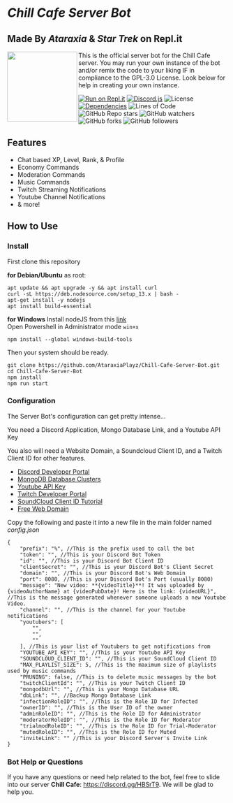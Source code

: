 # *Chill Cafe Server Bot*
## Made By *Ataraxia* & *Star Trek* on Repl.it
<img align="left" src="https://images-wixmp-ed30a86b8c4ca887773594c2.wixmp.com/f/2400b414-c503-4742-9936-d83e9d087f83/dbfc7gt-749a655c-02e3-4851-a25e-f89cb209589f.gif?token=eyJ0eXAiOiJKV1QiLCJhbGciOiJIUzI1NiJ9.eyJzdWIiOiJ1cm46YXBwOjdlMGQxODg5ODIyNjQzNzNhNWYwZDQxNWVhMGQyNmUwIiwiaXNzIjoidXJuOmFwcDo3ZTBkMTg4OTgyMjY0MzczYTVmMGQ0MTVlYTBkMjZlMCIsIm9iaiI6W1t7InBhdGgiOiJcL2ZcLzI0MDBiNDE0LWM1MDMtNDc0Mi05OTM2LWQ4M2U5ZDA4N2Y4M1wvZGJmYzdndC03NDlhNjU1Yy0wMmUzLTQ4NTEtYTI1ZS1mODljYjIwOTU4OWYuZ2lmIn1dXSwiYXVkIjpbInVybjpzZXJ2aWNlOmZpbGUuZG93bmxvYWQiXX0.XhxoHNXvGnDYn8_n41rTrYWDb-OnWQfZZEN6ietlwg8" width="160">
This is the official server bot for the Chill Cafe server. You may run your own instance of the bot and/or remix the code to your liking IF in compliance to the GPL-3.0 License. Look below for help in creating your own instance.

[![Run on Repl.it](https://repl.it/badge/github/AtaraxiaPlayz/Chill-Cafe-Server-Bot)](https://repl.it/github/AtaraxiaPlayz/Chill-Cafe-Server-Bot)
[![Discord.js](https://img.shields.io/badge/discord.js-v12.0.0--dev-blue.svg?logo=npm)](https://github.com/discordjs)
![License](https://img.shields.io/github/license/AtaraxiaPlayz/Chill-Cafe-Server-Bot)
[![Dependencies](https://david-dm.org/AtaraxiaPlayz/Chill-Cafe-Server-Bot.svg)](https://david-dm.org/AtaraxiaPlayz/Chill-Cafe-Server-Bot?view=list)
![Lines of Code](https://img.shields.io/tokei/lines/github.com/AtaraxiaPlayz/Chill-Cafe-Server-Bot)
![GitHub Repo stars](https://img.shields.io/github/stars/AtaraxiaPlayz/Chill-Cafe-Server-Bot?style=social)
![GitHub watchers](https://img.shields.io/github/watchers/AtaraxiaPlayz/Chill-Cafe-Server-Bot?style=social)
![GitHub forks](https://img.shields.io/github/forks/AtaraxiaPlayz/Chill-Cafe-Server-Bot?style=social)
![GitHub followers](https://img.shields.io/github/followers/AtaraxiaPlayz?style=social)

## Features
* Chat based XP, Level, Rank, & Profile
* Economy Commands
* Moderation Commands
* Music Commands
* Twitch Streaming Notifications
* Youtube Channel Notifications
* & more!

## How to Use
### Install
First clone this repository

**for Debian/Ubuntu** 
as root:
```
apt update && apt upgrade -y && apt install curl
curl -sL https://deb.nodesource.com/setup_13.x | bash -
apt-get install -y nodejs
apt install build-essential 
```
**for Windows**
Install nodeJS from this [link](https://nodejs.org/en/)  
Open Powershell in Administrator mode `win+x`
``` 
npm install --global windows-build-tools
```
Then your system should be ready.  
```
git clone https://github.com/AtaraxiaPlayz/Chill-Cafe-Server-Bot.git
cd Chill-Cafe-Server-Bot
npm install
npm run start
```

### Configuration
The Server Bot's configuration can get pretty intense...  

You need a Discord Application, Mongo Database Link, and a Youtube API Key

You also will need a Website Domain, a Soundcloud Client ID, and a Twitch Client ID for other features.

* [Discord Developer Portal](https://discordapp.com/developers/applications/) 
* [MongoDB Database Clusters](https://www.mongodb.com/cloud/atlas) 
* [Youtube API Key](https://developers.google.com/youtube/v3/getting-started) 
* [Twitch Developer Portal](https://dev.twitch.tv/) 
* [SoundCloud Client ID Tutorial](https://www.youtube.com/watch?v=DdDqV0NrSOg) 
* [Free Web Domain](https://www.freenom.com/en/index.html?) 

Copy the following and paste it into a new file in the main folder named *config.json*
```
{
    "prefix": "%", //This is the prefix used to call the bot
    "token": "", //This is your Discord Bot Token
    "id": "", //This is your Discord Bot Client ID
    "clientSecret": "", //This is your Discord Bot's Client Secret
    "domain": "", //This is your Discord Bot's Web Domain
    "port": 8080, //This is your Discord Bot's Port (usually 8080)
    "message": "New video: **{videoTitle}**! It was uploaded by {videoAuthorName} at {videoPubDate}! Here is the link: {videoURL}", //This is the message generated whenever someone uploads a new Youtube Video.
    "channel": "", //This is the channel for your Youtube notifications
    "youtubers": [
        "",
        "",
        ""
    ], //This is your list of Youtubers to get notifications from
    "YOUTUBE_API_KEY": "", //This is your Youtube API Key
    "SOUNDCLOUD_CLIENT_ID": "", //This is your SoundCloud Client ID
    "MAX_PLAYLIST_SIZE": 5, //This is the maximum size of playlists used by music commands 
    "PRUNING": false, //This is to delete music messages by the bot
    "twitchClientId": "", //This is your Twitch Client ID
    "mongodbUrl": "", //This is your Mongo Database URL
    "dbLink": "", //Backup Mongo Database Link
    "infectionRoleID": "", //This is the Role ID for Infected
    "ownerID": "", //This is the User ID of the owner
    "adminRoleID": "", //This is the Role ID for Administrator
    "moderatorRoleID": "", //This is the Role ID for Moderator
    "trialmodRoleID": "", //This is the Role ID for Trial-Moderator
    "mutedRoleID": "", //This is the Role ID for Muted
    "inviteLink": "" //This is your Discord Server's Invite Link
}
```

### Bot Help or Questions
If you have any questions or need help related to the bot, feel free to slide into our server **Chill Cafe**: https://discord.gg/HBSrT9. We will be glad to help you.

